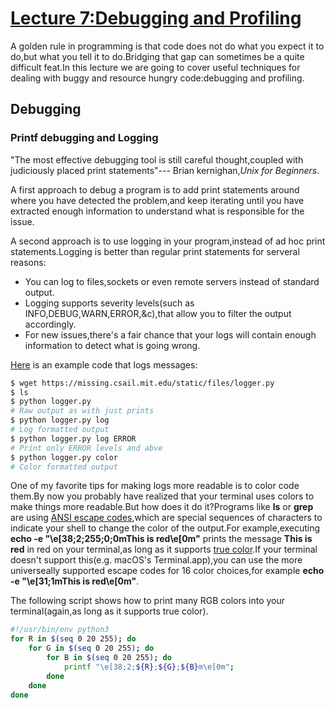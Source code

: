 # [Lecture 7:Debugging and Profiling](https://youtu.be/l812pUnKxME)
A golden rule in programming is that code does not do what you expect it to do,but what you tell it to do.Bridging that gap can sometimes be a quite difficult feat.In this lecture we are going to cover useful techniques for dealing with buggy and resource hungry code:debugging and profiling.

## Debugging
### Printf debugging and Logging
"The most effective debugging tool is still careful thought,coupled with judiciously placed print statements"--- Brian kernighan,*Unix for Beginners*.

A first approach to debug a program is to add print statements around where you have detected the problem,and keep iterating until you have extracted enough information to understand what is responsible for the issue.

A second approach is to use logging in your program,instead of ad hoc print statements.Logging is better than regular print statements for serveral reasons:
- You can log to files,sockets or even remote servers instead of standard output.
- Logging supports severity levels(such as INFO,DEBUG,WARN,ERROR,&c),that allow you to filter the output accordingly.
- For new issues,there's a fair chance that your logs will contain enough information to detect what is going wrong.

[Here](https://missing.csail.mit.edu/static/files/logger.py) is an example code that logs messages:
```bash
$ wget https://missing.csail.mit.edu/static/files/logger.py
$ ls
$ python logger.py
# Raw output as with just prints
$ python logger.py log
# Log formatted output
$ python logger.py log ERROR
# Print only ERROR levels and abve
$ python logger.py color
# Color formatted output
```
One of my favorite tips for making logs more readable is to color code them.By now you probably have realized that your terminal uses colors to make things more readable.But how does it do it?Programs like __ls__ or __grep__ are using [ANSI escape codes](https://en.wikipedia.org/wiki/ANSI_escape_code),which are special sequences of characters to indicate your shell to change the color of the output.For example,executing __echo -e "\e[38;2;255;0;0mThis is red\e[0m"__ prints the message __This is red__ in red on your terminal,as long as it supports [true color](https://github.com/termstandard/colors#truecolor-support-in-output-devices).If your terminal doesn't support this(e.g. macOS's Terminal.app),you can use the more universeally supported escape codes for 16 color choices,for example __echo -e "\e[31;1mThis is red\e[0m"__.

The following script shows how to print many RGB colors into your terminal(again,as long as it supports true color).
```bash
#!/usr/bin/env python3
for R in $(seq 0 20 255); do
	for G in $(seq 0 20 255); do
		for B in $(seq 0 20 255); do
			printf "\e[38;2;${R};${G};${B}m\e[0m";
		done
	done
done
```
